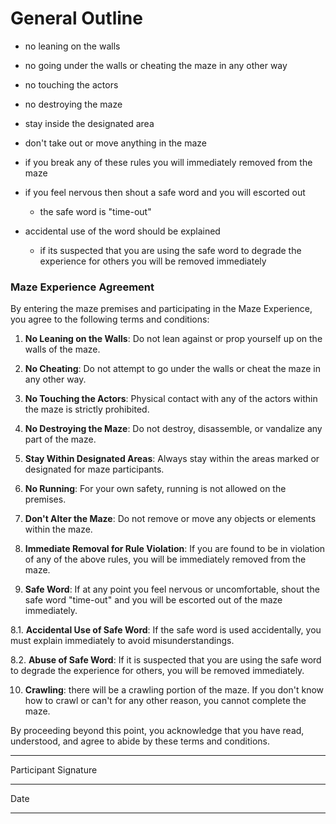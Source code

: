 # General Outline
- no leaning on the walls
- no going under the walls or cheating the maze in any other way 
- no touching the actors
- no destroying the maze
- stay inside the designated area
- don't take out or move anything in the maze
- if you break any of these rules you will immediately removed from the maze

- if you feel nervous then shout a safe word and you will escorted out
	- the safe word is "time-out"
- accidental use of the word should be explained
	- if its suspected that you are using the safe word to degrade the experience for others you will be removed immediately

### Maze Experience Agreement

By entering the maze premises and participating in the Maze Experience, you agree to the following terms and conditions:

1. **No Leaning on the Walls**: Do not lean against or prop yourself up on the walls of the maze.
  
2. **No Cheating**: Do not attempt to go under the walls or cheat the maze in any other way.

3. **No Touching the Actors**: Physical contact with any of the actors within the maze is strictly prohibited.

4. **No Destroying the Maze**: Do not destroy, disassemble, or vandalize any part of the maze.

5. **Stay Within Designated Areas**: Always stay within the areas marked or designated for maze participants.

6. **No Running**: For your own safety, running is not allowed on the premises.

7. **Don't Alter the Maze**: Do not remove or move any objects or elements within the maze.

8. **Immediate Removal for Rule Violation**: If you are found to be in violation of any of the above rules, you will be immediately removed from the maze.

9. **Safe Word**: If at any point you feel nervous or uncomfortable, shout the safe word "time-out" and you will be escorted out of the maze immediately.

  8.1. **Accidental Use of Safe Word**: If the safe word is used accidentally, you must explain immediately to avoid misunderstandings.
  
  8.2. **Abuse of Safe Word**: If it is suspected that you are using the safe word to degrade the experience for others, you will be removed immediately.

10. **Crawling**: there will be a crawling portion of the maze. If you don't know how to crawl or can't for any other reason, you cannot complete the maze.

By proceeding beyond this point, you acknowledge that you have read, understood, and agree to abide by these terms and conditions.

__________________________  
Participant Signature  
__________________________  
Date  

---
